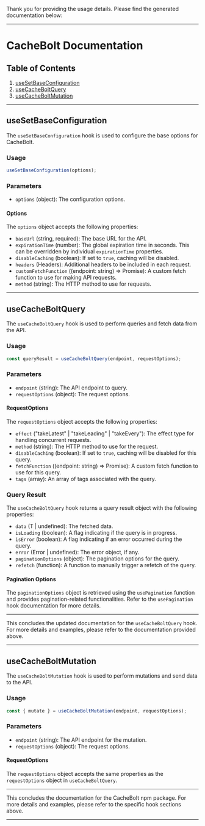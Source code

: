 Thank you for providing the usage details. Please find the generated documentation below:

---

# CacheBolt Documentation

## Table of Contents

1. [useSetBaseConfiguration](#usesetbaseconfiguration)
2. [useCacheBoltQuery](#usecacheboltquery)
3. [useCacheBoltMutation](#usecacheboltmutation)

---

## useSetBaseConfiguration

The `useSetBaseConfiguration` hook is used to configure the base options for CacheBolt.

### Usage

```javascript
useSetBaseConfiguration(options);
```

### Parameters

- `options` (object): The configuration options.

#### Options

The `options` object accepts the following properties:

- `baseUrl` (string, required): The base URL for the API.
- `expirationTime` (number): The global expiration time in seconds. This can be overridden by individual `expirationTime` properties.
- `disableCaching` (boolean): If set to `true`, caching will be disabled.
- `headers` (Headers): Additional headers to be included in each request.
- `customFetchFunction` ((endpoint: string) => Promise<Response>): A custom fetch function to use for making API requests.
- `method` (string): The HTTP method to use for requests.


---

## useCacheBoltQuery

The `useCacheBoltQuery` hook is used to perform queries and fetch data from the API.

### Usage

```javascript
const queryResult = useCacheBoltQuery(endpoint, requestOptions);
```

### Parameters

- `endpoint` (string): The API endpoint to query.
- `requestOptions` (object): The request options.

#### RequestOptions

The `requestOptions` object accepts the following properties:

- `effect` ("takeLatest" | "takeLeading" | "takeEvery"): The effect type for handling concurrent requests.
- `method` (string): The HTTP method to use for the request.
- `disableCaching` (boolean): If set to `true`, caching will be disabled for this query.
- `fetchFunction` ((endpoint: string) => Promise<Response>): A custom fetch function to use for this query.
- `tags` (array): An array of tags associated with the query.

### Query Result

The `useCacheBoltQuery` hook returns a query result object with the following properties:

- `data` (T | undefined): The fetched data.
- `isLoading` (boolean): A flag indicating if the query is in progress.
- `isError` (boolean): A flag indicating if an error occurred during the query.
- `error` (Error | undefined): The error object, if any.
- `paginationOptions` (object): The pagination options for the query.
- `refetch` (function): A function to manually trigger a refetch of the query.

#### Pagination Options

The `paginationOptions` object is retrieved using the `usePagination` function and provides pagination-related functionalities. Refer to the `usePagination` hook documentation for more details.

---

This concludes the updated documentation for the `useCacheBoltQuery` hook. For more details and examples, please refer to the documentation provided above.

---

## useCacheBoltMutation

The `useCacheBoltMutation` hook is used to perform mutations and send data to the API.

### Usage

```javascript
const { mutate } = useCacheBoltMutation(endpoint, requestOptions);
```

### Parameters

- `endpoint` (string): The API endpoint for the mutation.
- `requestOptions` (object): The request options.

#### RequestOptions

The `requestOptions` object accepts the same properties as the `requestOptions` object in `useCacheBoltQuery`.

---

This concludes the documentation for the CacheBolt npm package. For more details and examples, please refer to the specific hook sections above.

---